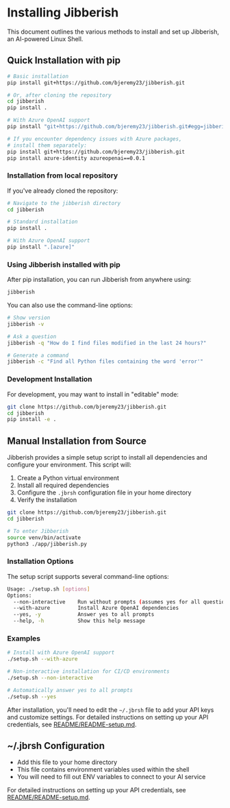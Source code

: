 # Installing Jibberish

This document outlines the various methods to install and set up Jibberish, an AI-powered Linux Shell.

## Quick Installation with pip

```bash
# Basic installation
pip install git+https://github.com/bjeremy23/jibberish.git

# Or, after cloning the repository
cd jibberish
pip install .

# With Azure OpenAI support
pip install "git+https://github.com/bjeremy23/jibberish.git#egg=jibberish[azure]"

# If you encounter dependency issues with Azure packages,
# install them separately:
pip install git+https://github.com/bjeremy23/jibberish.git
pip install azure-identity azureopenai==0.0.1
```

### Installation from local repository

If you've already cloned the repository:

```bash
# Navigate to the jibberish directory
cd jibberish

# Standard installation
pip install .

# With Azure OpenAI support
pip install ".[azure]"
```

### Using Jibberish installed with pip

After pip installation, you can run Jibberish from anywhere using:

```bash
jibberish
```

You can also use the command-line options:

```bash
# Show version
jibberish -v

# Ask a question
jibberish -q "How do I find files modified in the last 24 hours?"

# Generate a command
jibberish -c "Find all Python files containing the word 'error'"
```

### Development Installation

For development, you may want to install in "editable" mode:

```bash
git clone https://github.com/bjeremy23/jibberish.git
cd jibberish
pip install -e .
```

## Manual Installation from Source

Jibberish provides a simple setup script to install all dependencies and configure your environment. This script will:

1. Create a Python virtual environment
2. Install all required dependencies
3. Configure the `.jbrsh` configuration file in your home directory
4. Verify the installation

```bash
git clone https://github.com/bjeremy23/jibberish.git
cd jibberish

# To enter Jibberish
source venv/bin/activate
python3 ./app/jibberish.py
```

### Installation Options

The setup script supports several command-line options:

```bash
Usage: ./setup.sh [options]
Options:
  --non-interactive    Run without prompts (assumes yes for all questions)
  --with-azure         Install Azure OpenAI dependencies
  --yes, -y            Answer yes to all prompts
  --help, -h           Show this help message
```

### Examples

```bash
# Install with Azure OpenAI support
./setup.sh --with-azure

# Non-interactive installation for CI/CD environments
./setup.sh --non-interactive

# Automatically answer yes to all prompts
./setup.sh --yes
```

After installation, you'll need to edit the `~/.jbrsh` file to add your API keys and customize settings. For detailed instructions on setting up your API credentials, see [README/README-setup.md](README/README-setup.md).

## ~/.jbrsh Configuration

- Add this file to your home directory
- This file contains environment variables used within the shell
- You will need to fill out ENV variables to connect to your AI service

For detailed instructions on setting up your API credentials, see [README/README-setup.md](README/README-setup.md).
